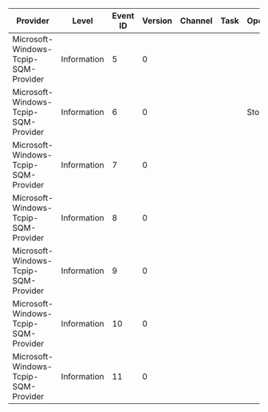 Provider                              |  Level        |  Event ID  |  Version  |  Channel  |  Task  |  Opcode  |  Keyword  |  Message
--------------------------------------|---------------|------------|-----------|-----------|--------|----------|-----------|---------
Microsoft-Windows-Tcpip-SQM-Provider  |  Information  |  5         |  0        |           |        |          |           |
Microsoft-Windows-Tcpip-SQM-Provider  |  Information  |  6         |  0        |           |        |  Stop    |           |
Microsoft-Windows-Tcpip-SQM-Provider  |  Information  |  7         |  0        |           |        |          |           |
Microsoft-Windows-Tcpip-SQM-Provider  |  Information  |  8         |  0        |           |        |          |           |
Microsoft-Windows-Tcpip-SQM-Provider  |  Information  |  9         |  0        |           |        |          |           |
Microsoft-Windows-Tcpip-SQM-Provider  |  Information  |  10        |  0        |           |        |          |           |
Microsoft-Windows-Tcpip-SQM-Provider  |  Information  |  11        |  0        |           |        |          |           |
